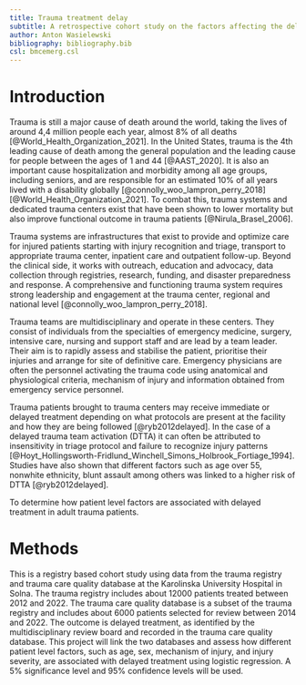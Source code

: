 ```yaml
---
title: Trauma treatment delay
subtitle: A retrospective cohort study on the factors affecting the delays in trauma care
author: Anton Wasielewski
bibliography: bibliography.bib
csl: bmcemerg.csl
---
```


Introduction
============
Trauma is still a major cause of death around the world, taking the lives of around 4,4 million people each year, almost 8% of all deaths [@World_Health_Organization_2021]. In the United States, trauma is the 4th leading cause of death among the general population and the leading cause for people between the ages of 1 and 44 [@AAST_2020]. It is also an important cause hospitalization and morbidity among all age groups, including seniors, and are responsible for an estimated 10% of all years lived with a disability globally [@connolly_woo_lampron_perry_2018] [@World_Health_Organization_2021]. To combat this, trauma systems and dedicated trauma centers exist that have been shown to lower mortality but also improve functional outcome in trauma patients [@Nirula_Brasel_2006]. 

Trauma systems are infrastructures that exist to provide and optimize care for injured patients starting with injury recognition and triage, transport to appropriate trauma center, inpatient care and outpatient follow-up. Beyond the clinical side, it works with outreach, education and advocacy, data collection through registries, research, funding, and disaster preparedness and response. A comprehensive and functioning trauma system requires strong leadership and engagement at the trauma center, regional and national level [@connolly_woo_lampron_perry_2018].

Trauma teams are multidisciplinary and operate in these centers. They consist of individuals from the specialties of emergency medicine, surgery, intensive care, nursing and support staff and are lead by a team leader. Their aim is to rapidly assess and stabilise the patient, prioritise their injuries and arrange for site of definitive care. Emergency physicians are often the personnel activating the trauma code using anatomical and physiological criteria, mechanism of injury and information obtained from emergency service personnel.

Trauma patients brought to trauma centers may receive immediate or delayed treatment depending on what protocols are present at the facility and how they are being followed [@ryb2012delayed]. In the case of a delayed trauma team activation (DTTA) it can often be attributed to insensitivity in triage protocol and failure to recognize injury patterns [@Hoyt_Hollingsworth-Fridlund_Winchell_Simons_Holbrook_Fortiage_1994]. Studies have also shown that different factors such as age over 55, nonwhite ethnicity, blunt assault among others was linked to a higher risk of DTTA [@ryb2012delayed].

<!-- I suggest that you expand on the potential negative consequences of delayed treatment-->

To determine how patient level factors are associated with delayed treatment in adult trauma patients.

Methods
=======
This is a registry based cohort study using data from the trauma registry and trauma care quality database at the Karolinska University Hospital in Solna. The trauma registry includes about 12000 patients treated between 2012 and 2022. The trauma care quality database is a subset of the trauma registry and includes about 6000 patients selected for review between 2014 and 2022. The outcome is delayed treatment, as identified by the multidisciplinary review board and recorded in the trauma care quality database. This project will link the two databases and assess how different patient level factors, such as age, sex, mechanism of injury, and injury severity, are associated with delayed treatment using logistic regression. A 5% significance level and 95% confidence levels will be used.

<!-- Expand on methods, use the STROBE statement on cohort studies -->
